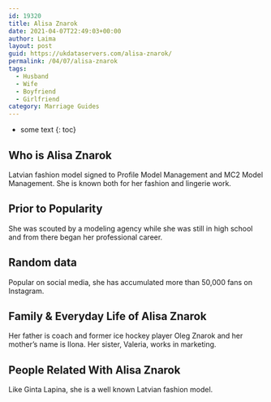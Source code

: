 ```yaml
---
id: 19320
title: Alisa Znarok
date: 2021-04-07T22:49:03+00:00
author: Laima
layout: post
guid: https://ukdataservers.com/alisa-znarok/
permalink: /04/07/alisa-znarok
tags:
  - Husband
  - Wife
  - Boyfriend
  - Girlfriend
category: Marriage Guides
---
```


* some text
{: toc}


## Who is Alisa Znarok
                  
                  
                  
Latvian fashion model signed to Profile Model Management and MC2 Model Management. She is known both for her fashion and lingerie work.
                  
              
            
              
            
                
                
                
## Prior to Popularity
                  
                  
                  
She was scouted by a modeling agency while she was still in high school and from there began her professional career.
                  
              
            
              
            
                
                
                
## Random data
                  
                  
                  
Popular on social media, she has accumulated more than 50,000 fans on Instagram.
                  
              
            
              
            
                
                
                
## Family & Everyday Life of Alisa Znarok
                  
                  
                  
Her father is coach and former ice hockey player Oleg Znarok and her mother&#8217;s name is Ilona. Her sister, Valeria, works in marketing.
                  
              
            
              
            
                
                
                
## People Related With Alisa Znarok
                  
                  
                  
Like Ginta Lapina, she is a well known Latvian fashion model.
                  
              
            
              
            
                
              
            
              
              
            
            
              
            
          
          
          